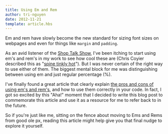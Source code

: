 ```yaml
---
title: Using Em and Rem
author: tri-nguyen
date: 2012-11-21
template: article.hbs
---
```


Em and rem have slowly become the new standard for sizing font sizes on webpages and even for things like `margin` and `padding`.

As an avid listener of the [Shop Talk Show](http://shoptalkshow.com/), I've been itching to start using em's and rem's in my work to see how cool these are (Chris Coyier described this as "[spine tinkly hot](http://shoptalkshow.com/episodes/043-with-gene-crawford-and-carl-smith/)"). But I was never certain of the right way to use either of them. The biggest mental block for me was distinguishing between using em and just regular percentage (%).

I've finally found a great article that clearly explain [the pros and cons of using em's and rem's](http://snook.ca/archives/html_and_css/font-size-with-rem), and how to use them correctly in your code. In fact, I got so excited by this "Aha!" moment that I decided to write this blog post to commemorate this article and use it as a resource for me to refer back to in the future.

So if you're just like me, sitting on the fence about moving to Ems and Rems from good ole px, reading this article might help give you that final nudge to explore it yourself.

